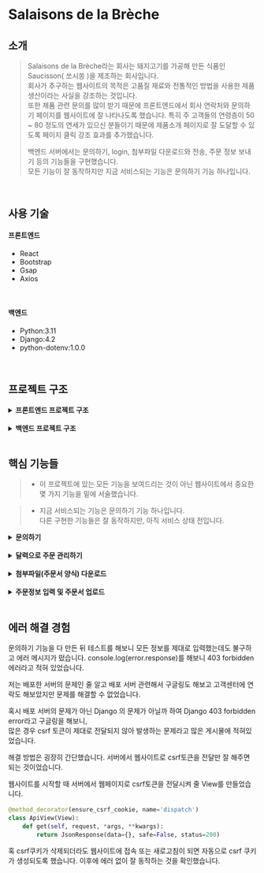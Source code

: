 # Salaisons de la Brèche
## 소개
>Salaisons de la Brèche라는 회사는 돼지고기를 가공해 만든 식품인 Saucisson( 쏘시쏭 )을 제조하는 회사입니다.  
>회사가 추구하는 웹사이트의 목적은 고품질 재료와 전통적인 방법을 사용한 제품생산이라는 사실을 강조하는 것입니다.  
>또한 제품 관련 문의를 많이 받기 때문에 프론트엔드에서 회사 연락처와 문의하기 페이지를 웹사이트에 잘 나타나도록 했습니다.
>특히 주 고객들의 연령층이 50 ~ 80 정도의 연세가 있으신 분들이기 때문에 제품소개 페이지로 잘 도달할 수 있도록 페이지 클릭 강조 효과를 추가했습니다.
>
>백엔드 서버에서는 문의하기, login, 첨부파일 다운로드와 전송, 
>주문 정보 보내기 등의 기능들을 구현했습니다.  
>모든 기능이 잘 동작하지만 지금 서비스되는 기능은 문의하기 기능 하나입니다.

<br />

## 사용 기술
#### 프론트엔드
- React
- Bootstrap
- Gsap
- Axios

<br />

#### 백엔드
- Python:3.11
- Django:4.2
- python-dotenv:1.0.0

<br />

## 프로젝트 구조
<details>
<summary><b>프론트엔드 프로젝트 구조</b></summary>

```commandline
- src
  - components
  - contexts
  - hooks
  - providers
  - styles
    .
    .
    .
```
모든 컴포넌트들은 components 폴더 안에 넣었고 contexts 폴더 안에는 AppStateContext.jsx 라는 jsx 파일을 만들어  
```javascript
import React from "react";

const AppStateContext = React.createContext();

export default AppStateContext;
```
리엑트 Context를 생성했습니다.

그리고 providers 폴더 안에 함수와 state들을 hook으로 전달하기 위한 AppStateProvider.jsx 파일을 만들었고 hook들은 hooks 폴더 안에 정리했습니다.

css 파일들은 styles 폴더 안에 넣었습니다.
</details>
<br />
<details>
<summary><b>백엔드 프로젝트 구조</b></summary>

```commandline
- salaisons-de-la-breche(프로젝트 파일)
    - api
    - users
    - client
        - index.html
        - static
    - media
        - upload
        - Bon_de_commande_CSE_-_SALAISONS_DE_LA_BRECHE.pdf
        - MODELE_Tableau_CSE_2022.xlsx
    - mysite
        - settings.py
        - urls.py
```
api와 users 두 개의 앱을 생성해 로그인, 주문 관련 기능들은 api앱 안에 작성했고  
사용자 관련한 기능들은 users 앱 안에서 코드를 작성했습니다.

client 폴더는 일반적인 Django 의 Templates 폴더를 대체하는 폴더입니다.

media 폴더는 고객들이 주문하기 위해 필요한 주문 양식서들이 있고  
고객들이 주문서를 제출할 때 주문서들이 upload 폴더 안으로 갈 수 있도록 api앱 models.py에서 설정했습니다.
```python
class Order(models.Model):
    ...
    order_file = models.FileField(upload_to='upload/', null=True,)
    ...
```
<br />

settings.py에는 스태틱 파일과 미디어 파일에 대해 설정했고   
Django의 EmailMessage를 사용하기 위해 gmail에 맞는 필요 코드를 작성했습니다.
```python
STATIC_ROOT ='/home/salaisonsdel/public_html/static'
STATIC_URL = '/static/'
STATICFILES_DIRS = [
  os.path.join(BASE_DIR, 'client/static')
]

...

MEDIA_ROOT = os.path.join(BASE_DIR, 'media')
MEDIA_URL = 'media/'

...

EMAIL_BACKEND = 'django.core.mail.backends.smtp.EmailBackend'
EMAIL_HOST = "smtp.gmail.com"
EMAIL_PORT = 587
EMAIL_HOST_USER = 'contact@salaisonsdelabreche.com'
EMAIL_HOST_PASSWORD = os.getenv("APP_PASSWORD")
EMAIL_USE_TLS = True
DEFAULT_FROM_EMAIL = EMAIL_HOST_USER
```
</details>

<br />

## 핵심 기능들
>- 이 프로젝트에 있는 모든 기능을 보여드리는 것이 아닌
>웹사이트에서 중요한 몇 가지 기능을 밑에 서술했습니다.

>- 지금 서비스되는 기능은 문의하기 기능 하나입니다.  
>다른 구현한 기능들은 잘 동작하지만, 아직 서비스 상태 전입니다.

<details>
<summary><b>문의하기</b></summary>

고객들이 웹사이트를 통해 문의하고 메일이 잘 전송되었는지 자동으로 확인받는 컨텍트 기능을 구현하기 위해서 users 앱에 있는 models.py에 Contact 모델을 작성했습니다.
```python
class Contact(models.Model):
    nom = models.CharField(max_length=30)
    prenom = models.CharField(max_length=30)
    number = models.CharField(max_length=30)
    email = models.EmailField(max_length=100)
    create_dt = models.DateTimeField(blank=True)
    sujet = models.CharField(max_length=250, null=True, blank=True)
    question = models.TextField()

    def __str__(self):
        return self.nom

# nom, prenom 은 성, 이름 그리고 sujet는 메일의 제목입니다.
```
고객이 작성한 내용을 담을 수 있는 ContactForm을 모델 Form을 이용해서 작성.
```python
class ContactForm(forms.ModelForm):
    class Meta:
        model = Contact
        fields = '__all__'
```
ContactView 작성.
```python
class ContactView(View):
    def post(self, request, *args, **kwargs):
        form = ContactForm(request.POST)
        if form.is_valid():
            form.instance.create_dt = datetime.datetime.now(pytz.timezone("Europe/Paris"))
            obj = form.save()
            post = obj_to_contact(obj)
            title = f"Contact via site internet {post['create_dt']}"
            title_client = "Confirmation d'envoi"
            content = (f"<p><strong>Nom : </strong>{post['nom']}</p>"
                       f"<p><strong>Prenom : </strong>{post['prenom']}</p>"
                       f"<p><strong>Numero de Téléphone : </strong>{post['number']}</p>"
                       f"<p><strong>Email : </strong>{post['email']}</p>"
                       f"<p><strong>Objet : </strong>{post['sujet']}</p>"
                       f"<br />"
                       f"<strong>La demande : </strong>"
                       f"<br />"
                       f"<p>{post['question']}</p>")
            content_client = (f"<p>Bonjour,</p>"
                              f"<p>Votre demande ci-dessous a bien été envoyée.</p>"
                              f"<br />"
                              f"<strong>{post['question']}</strong>"
                              f"<br />"
                              f"<br />"
                              f"<p>Elle sera traitée dans les meilleurs délais.</p>"
                              f"<p>Cordialement,</p>"
                              f"<P>SALAISONS DE LA BRÈCHE</P>")
            email = EmailMessage(subject=title, body=content, to=['contact@salaisonsdelabreche.com', 'salaisons.de.la.breche@orange.fr'])
            email2 = EmailMessage(subject=title_client, body=content_client, to=[post['email']])
            email.content_subtype="html"
            email2.content_subtype= "html"
            email.send()
            email2.send()
            return JsonResponse(data=post, safe=True, status=200)
        else:
            return JsonResponse(data=form.errors, safe=True, status=400)
```
ContactView에서 메일 생성시간을 제목 옆에 나타냄으로써 회사 이메일 보관함에 메일이 겹쳐서 보이지 않도록 처리했습니다.  
고객이 회사로 보내는 문의 메일은 email, 자동으로 회사에서 고객한테 보내는 답장 메일은 email2로 담아서 send 메소드로 기능을 구현했습니다.

<br />

데이터들을 프론트엔드 서버에 전달하기 위해 딕셔너리 객체로 변환해 줄 obj_to_contact 함수를 만들어 사용했습니다.
```python
def obj_to_contact(obj):
    post = dict(vars(obj))
    if post['sujet'] is None:
        post['sujet'] = ""

    if obj.create_dt:
        post['create_dt'] = obj.create_dt.strftime('%d/%m/%Y %H:%M')
    else:
        post['create_dt'] = ''

    del post['_state']

    return post
```
프론트엔드(React)에서 기능을 실행시킬 수 있도록 코드를 작성했습니다.
```javascript
const [value, setValue] = useState("");
const [btnState, setBtnState] = useState(false);

const submit = useCallback(() => {
    setBtnState(true);
    const formdata = new FormData(document.getElementById("contact_form"));
    formdata.append("create_dt", "");
    axios
      .post("/user/contact/", formdata)
      .then((res) => {
        window.location.href = "/contact/envoyé";
      })
      .catch((err) => {
        console.log(err.response);
        alert(
          "La demande n’a pas pu être envoyée. \nMerci de renseigner correctement tous les champs obligatoires (*)."
        );
        setBtnState(false)
      });
  }, []);
```
전송 버튼을 누르면 submit 함수가 실행 되도록 하였습니다.  
전송이 성공적으로 실행되면 전송이 잘 되었다는 문구가 적힌 페이지로 이동이 되고 실패하면 alert 메시지를 띄웁니다.
```javascript
{btnState ? (
        <button style={{ padding: "5px 0" }} disabled>
          <Oval width={30} height={30} secondaryColor="black" />
        </button>
      ) : (
        <button onClick={submit}>Envoyer</button>
      )}
```
전송 버튼을 누르고 서버가 응답할 때까지 걸리는 시간 중에 버튼을 또 누르지 않도록 disabled 처리와 스피너가 보이도록 했습니다.
</details>

<br />

<details>
<summary><b>달력으로 주문 관리하기</b></summary>

웹사이트의 관리자 계정은 달력으로 주문을 쉽게 볼 수 있습니다.
```javascript
{user.email === "contact@salaisonsdelabreche.com" ? (
                  <>
                    <li
                      onClick={() => {
                        window.location.href = "/les-commandes/gestion";
                      }}
                    >
                      Gérer les dates
                    </li>
                  </>
                ) : (
                  <li
                    onClick={() => {
                      window.location.href = "/mes-commandes";
                    }}
                  >
                    Mes commandes
                  </li>
                )}
```
로그인한 이메일 주소가 contact@salaisonsdelabreche.com 이여야만 달력 관리 메뉴를 볼 수 있습니다.

<br />

달력을 위한 특별한 모듈을 사용하지 않고 직접 만들어 보았습니다.

먼저 오늘 날짜 객체와 요일을 정의했습니다.
```javascript
const today = {
    year: new Date().getFullYear(),
    month: new Date().getMonth() + 1,
    date: new Date().getDate(),
    day: new Date().getDay(),
  };
  const week = useMemo(
    () => ["Lun", "Mar", "Mer", "Jeu", "Ven", "Sam", "Dim"],
    []
  );
  const week2 = useMemo(
    () => ["Dim", "Lun", "Mar", "Mer", "Jeu", "Ven", "Sam"],
    []
  );
```
프랑스의 달력은 일요일이 아닌 월요일부터 시작이기 때문에 week 함수와 week2 함수를 정의했습니다.

년, 달, 일을 선택할 state를 만들었습니다.
```javascript
  const [monthSelect, setMonthSelect] = useState(today.month);
  const [yearSelect, setYearSelect] = useState(today.year);
  const [daySelect, setDaySelect] = useState(today.date);
```
마지막 날이 30일인지 31일인지 알려주는 date 객체를 정의했습니다.
```javascript
  const dateTotalCount = new Date(yearSelect, monthSelect, 0).getDate();
```

<br />

작년 이번 달부터 내년 이번 달까지 연도와 월을 선택할 수 있도록 보여주는 콜백함수를 정의했습니다.
```javascript
const YearMonthControl = useCallback(() => {
    let select = [];
    let startYear = today.year - 1;
    let endYear = today.year + 1;
    let startEndMonth = today.month;

    for (let i = 0; i < 25; i++) {
      select.push(
        <option
          key={i}
          value={new Date(
            startEndMonth + i > 13
              ? startEndMonth + i - 12 > 13
                ? endYear
                : startYear + 1
              : startYear,
            startEndMonth + i - 1 >= 13
              ? startEndMonth + i - 12 - 1 >= 13
                ? startEndMonth + i - 24 - 1
                : startEndMonth + i - 12 - 1
              : startEndMonth + i - 1,
            1
          ).toDateString()}
        >{`${
          startEndMonth + i >= 13
            ? startEndMonth + i - 12 >= 13
              ? startEndMonth + i - 24
              : startEndMonth + i - 12
            : startEndMonth + i
        } / ${
          startEndMonth + i >= 13
            ? startEndMonth + i - 12 >= 13
              ? endYear
              : startYear + 1
            : startYear
        }`}</option>
      );
    }
    return (
      <Form.Select
        defaultValue={new Date(yearSelect, monthSelect - 1, 1).toDateString()}
        onChange={yearMonthSelect}
      >
        {select}
      </Form.Select>
    );
  }, [today.year, today.month, yearMonthSelect, monthSelect, yearSelect]);
```
<img src="./media/yearmonthselect.gif" width="80%" />

<br />
<br />

이제 요일을 보여줄 콜백함수를 정의했습니다.
```javascript
const ReturnWeek = useCallback(() => {
    let weekArr = [];
    week.forEach((w, i) => {
      weekArr.push(
        <div
          key={i + 1}
          className={w === "Sam" || w === "Dim" ? "weekday weekend" : "weekday"}
        >
          {w}
        </div>
      );
    });
    return weekArr;
  }, [week]);
```
그리고 달력을 그리는 콜백함수를 정의했습니다.
```javascript
const ReturnDays = useCallback(() => {
    let dayArr = [];

    for (const nowDay of week) {
      const day = new Date(yearSelect, monthSelect - 1, 1).getDay();

      if (week2[day] === nowDay) {
        for (let i = 0; i < dateTotalCount; i++) {
          dayArr.push(
            <div
              key={i + 1}
              className={
                new Date(yearSelect, monthSelect - 1, i + 1).getDay() === 0 ||
                new Date(yearSelect, monthSelect - 1, i + 1).getDay() === 6
                  ? "day weekend_day"
                  : new Date().toDateString() ===
                    new Date(yearSelect, monthSelect - 1, i + 1).toDateString()
                  ? "day selected_day"
                  : "day"
              }
              onClick={dayClick}
            >
              {i + 1}
            </div>
          );
        }
        return dayArr;
      } else {
        dayArr.push(<div key={nowDay} className="day day_vide"></div>);
      }
    }
  }, [dateTotalCount, monthSelect, yearSelect, week, week2]);
```

<br />

백엔드 서버에서 주문들이 달력에 보일 수 있도록 주문 리스트들을 가져옵니다.
```python
class ApiAdminListView( AdminOnlyMixin, BaseListView ):
    def get_queryset(self):
        if self.request.user.email == 'contact@salaisonsdelabreche.com':
            qs = Order.objects.all().order_by('-create_dt')
        else:
            qs = []
        return qs

    def render_to_response(self, context, **response_kwargs):
        qs = context['object_list']
        for obj in qs:
            if date.today() >= obj.date - timedelta(days=14) and not obj.pay:
                obj.paspaye = True
            elif date.today() >= obj.date - timedelta(days=14) and obj.pay:
                obj.validable = True
                if date.today() >= obj.date and obj.pay:
                    obj.done = True
            
        postList = [obj_to_order(obj) for obj in qs]
        return JsonResponse(data=postList, safe=False, status=200)
```
그리고 프론트엔드에서 데이터들을 받아 선택한 연도, 월에 주문이 있으면 그 날짜에 oday라는 클래스를 넣어 주문이 있다는 것을 보여줍니다.
```javascript
const getApi = useCallback(async () => {
    try {
      const res = await axios.get("/api/ad/list/");
      console.log(res.data);
      const days = document.querySelectorAll(".day");
      days.forEach((day) => {
        const oday = res.data.find(
          (order) =>
            new Date(order.date).toDateString() ===
            new Date(
              yearSelect,
              monthSelect - 1,
              Number(day.innerText)
            ).toDateString()
        );
        if (oday !== undefined) {
          day.classList.add("oday");
        }
      });
      setOrders(res.data);
    } catch (err) {
      console.log(err.response);
      window.location.href = "/";
    }
  }, [monthSelect, yearSelect]);
```
<img src="./media/oday.gif" width="80%" />
</details>

<br />

<details>
<summary><b>첨부파일(주문서 양식) 다운로드</b></summary>

api앱 models.py에 File 모델을 작성했습니다.
```python
class File(models.Model):
    title = models.CharField(max_length=30, null=True)
    file = models.FileField(null=True)

    def __str__(self):
        return self.title
```
다운로드 View 입니다.
```python
class ApiBonDownloadView(MyLoginRequiredMixin, View):

    def get(self, request, *args, **kwargs):
        object = File.objects.get(title='bon')
        file_path = object.file.path
        file_type = 'application/pdf'
        with open(file_path, 'rb') as f:
            content = f.read()
            response = HttpResponse(content ,content_type = file_type)
            response['Content-Disposition'] = f'attachment; filename= {os.path.basename(file_path)}'
            return response
```
이 코드에서 다루고 있는 파일은 pdf 파일임으로 file_type으로 pdf에 맞게 작성했습니다.  
이 다운로드view는 로그인한 상태여야만 다운로드 기능이 동작하게끔 LoginRequiredMixin을 상속받은 MyLoginRequiredMixin을 상속시켜 사용했습니다.
```python
# users/views.py

class MyLoginRequiredMixin(LoginRequiredMixin):
    def dispatch(self, request, *args, **kwargs):
        if not request.user.is_authenticated:
            data = {'message' : "vous n'avez pas droit à télécharger, Connectez-vous s'il vous plait"}
            return JsonResponse(data=data, safe=True, status=401)
        return super().dispatch(request, *args, **kwargs)
```

<br />

프론트엔드 에서 axios.get을 통해 데이터를 받은 것을 blob 객체에 넣어 다운로드 함수를 정의했습니다.
```javascript
const download = () => {
    axios
      .get("/api/bondownload/", {
        responseType: "blob",
      })
      .then((res) => {
        console.log(res);
        const blob = new Blob([res.data]);
        const fileObjectUrl = window.URL.createObjectURL(blob);
        const link = document.createElement("a");
        link.href = fileObjectUrl;
        link.style.display = "none";

        const injectFilename = (res) => {
          const disposition = res.headers["content-disposition"];

          const fileName = decodeURI(
            disposition
              .match(/filename[^;=\n]*=((['"]).*?\2|[^;\n]*)/)[1]
              .replace(/['"]/g, "")
          );
          return fileName;
        };
        link.download = injectFilename(res);
        document.body.appendChild(link);
        link.click();
        link.remove();
        window.URL.revokeObjectURL(fileObjectUrl);
      })
      .catch((error) => {
        console.log("err", error.response);
      });
  };
```
```html
<div className="bondownload" onClick={download}>
      <img src={pdf} alt="Fiche PDF" />
      <div className="desc">Bon de commande CSE</div>
      <div className="material-symbols-outlined">download</div>
    </div>
```
</details>

<br />

<details>
<summary><b>주문정보 입력 및 주문서 업로드</b></summary>

주문 관련한 Order model을 api앱 안에 작성
```python
class Order(models.Model):
    nom = models.CharField('nom',max_length=50)
    prenom = models.CharField('prenom',max_length=50)
    adresse = models.CharField('adresse',max_length=50)
    phonenumber = models.CharField('phonenumber',max_length=50)
    entreprise = models.CharField('entreprise',max_length=100)
    user = models.ForeignKey(Users,on_delete=models.CASCADE, blank=True, null=True)
    email = models.CharField('email',max_length=50)
    create_dt = models.DateTimeField('create date',auto_now_add=True)
    modify_dt = models.DateField('modify date',auto_now=True)
    order_file = models.FileField(upload_to='upload/', null=True,)
    order_number = models.CharField('order number',max_length=10, blank=True)
    date = models.DateField(null=True)
    pay = models.BooleanField(default=False)
    block = models.BooleanField(default=False)
    done = models.BooleanField(default=False)
    validable = models.BooleanField(default=False)
    paspaye = models.BooleanField(default=False)
    
    def __str__(self):
        return self.nom
```
order_file 오브젝트를 작성해, 고객이 주문서를 업로드하면 upload 폴더로 가게 했습니다.

<br />

파일 업로드 View입니다.  
MyLoginRequiredMixin과 BaseCreateView를 상속받아 작성했습니다.
```python
class ApiFileUploadView(MyLoginRequiredMixin, BaseCreateView):
    model = Order
    fields = '__all__'

    def form_valid(self, form):
        qs = Order.objects.all()
        form.instance.user = self.request.user
        form.instance.order_number = random_letters(10)
        for obj in qs:
            while form.instance.order_number == obj.order_number:
                form.instance.order_number = random_letters(10)
        bon = form.save()
        post = obj_to_order(bon)
        title = 'Votre commande est bien passé'
        content = "Votre commande Nº" + post['order_number'] + " est bien passé. \nVotre commande arrive environ " + \
                  post['date'] + "\nMerci"
        email = EmailMessage(subject=title, body=content, to=[post['email']])
        email.send()
        return JsonResponse(data=post, safe=True, status=201)

    def form_invalid(self, form):
        return JsonResponse(data=form.errors, safe=True, status=400)
```
고객이 주문을 완료하면 자동으로 10개의 무작위 숫자를 발급해 주는 random_letters 함수를 정의하고 사용하였습니다.
```python
def random_letters(digit):
     string_pool = string.digits
     result = ""
     for i in range(int(digit)):
         result += choice(string_pool)
     return result
```

<br />

프론트엔드에서 파일을 업로드 할 수 있는 함수와 input을 정의했습니다.
```javascript
const [files, setFiles] = useState([]);

const onChangeupload = useCallback((event) => {
    setFiles(event.target.files);
  }, []);
```
```html
<input id="fileupload"
       type="file"
       onChange={onChangeupload}
       accept="application/vnd.openxmlformats-officedocument.spreadsheetml.sheet"
       required
/>
```

<br />

또한 React-datepicker를 사용하여 제품을 받기 원하는 날짜를 정할 수 있는 코드도 작성했습니다.  
오늘 날짜로부터 15일 뒤 날짜부터 선택할 수 있게 했습니다.
```javascript
const date = new Date().setDate(new Date().getDate() + 15);
  const [startDate, setStartDate] = useState(new Date(date));
  const isWeekday = (date) => {
    const day = date.getDay(date);
    return day !== 0 && day !== 6;
  };
```
```html
<ReactDatePicker
            className="date"
            showMonthDropdown
            showYearDropdown
            shouldCloseOnSelect={false}
            filterDate={isWeekday}
            minDate={new Date().setDate(new Date().getDate() + 15)}
            selected={startDate}
            onChange={(date) => setStartDate(date)}
            locale={"fr"}
            dateFormat={"dd/ MMMM /yyyy"}
            customInput={<ExampleCustomInput />}
            disabledKeyboardNavigation
          />
```

<br />

마지막으로 upload 함수를 정의해 upload를 실행합니다.
```javascript
const upload = useCallback(() => {
    setBtnState(true);
    const formdata = new FormData(document.getElementById("info"));
    formdata.append("date", startDate.toLocaleDateString("fr-FR"));
    formdata.append("order_file", files[0]);
    axios
      .post("/api/upload/", formdata, {
        headers: { "Content-Type": "multipart/form-data" },
      })
      .then((res) => {
        console.log("upload success", res);
        window.location.href = `/commande-cse/success?id=${res.data.id}`;
      })
      .catch((err) => {
        alert("Vous devez enregistrer un fiche de la commande");
        console.log("upload error", err.response);
        window.location.href = "/commande-cse";
      });
  }, [startDate, files]);
```
date 형식은 프랑스 로컬 형식으로 맞췄습니다.
</details>

<br />

## 에러 해결 경험

문의하기 기능을 다 만든 뒤 테스트를 해보니 모든 정보를 제대로 입력했는데도 불구하고 에러 메시지가 떴습니다.
console.log(error.response)를 해보니 403 forbidden 에러라고 적혀 있었습니다.

저는 배포한 서버의 문제인 줄 알고 배포 서버 관련해서 구글링도 해보고 고객센터에 연락도 해보았지만 문제를 해결할 수 없었습니다.

혹시 배포 서버의 문제가 아닌 Django 의 문제가 아닐까 하여 Django 403 forbidden error라고 구글링을 해보니,   
많은 경우 csrf 토큰이 제대로 전달되지 않아 발생하는 문제라고 많은 게시물에 적혀있었습니다.  

해결 방법은 굉장히 간단했습니다. 서버에서 웹사이트로 csrf토큰을 전달만 잘 해주면 되는 것이었습니다.

웹사이트를 시작할 때 서버에서 웹페이지로 csrf토큰을 전달시켜 줄 View를 만들었습니다.
```python
@method_decorator(ensure_csrf_cookie, name='dispatch')
class ApiView(View):
    def get(self, request, *args, **kwargs):
        return JsonResponse(data={}, safe=False, status=200)
```
혹 csrf쿠키가 삭제되더라도 웹사이트에 접속 또는 새로고침이 되면 자동으로 csrf 쿠키가 생성되도록 했습니다.
이후에 에러 없이 잘 동작하는 것을 확인했습니다.  

